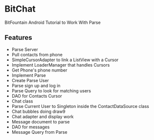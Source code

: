 # BitChat
BitFountain Android Tutorial to Work With Parse

## Features
* Parse Server
* Pull contacts from phone
* SimpleCursorAdapter to link a ListView with a Cursor
* Implement LoaderManager that handles Cursors
* Get Phone's phone number
* Implement Parse
* Create Parse User
* Parse sign up and log in 
* Parse Query to look for matching users
* DAO for Contacts Cursor
* Chat class
* Parse Current User to Singleton inside the ContactDataSource class
* Chat bubbles doing draw9
* Chat adapter and display work
* Message document to parse
* DAO for messages
* Message Query from Parse
